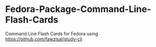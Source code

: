 # Fedora-Package-Command-Line-Flash-Cards
Command Line Flash Cards for Fedora using https://github.com/fawzisal/study-cli
